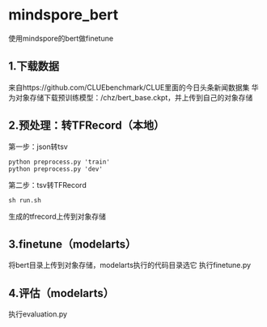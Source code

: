 # mindspore_bert
使用mindspore的bert做finetune

## 1.下载数据
来自https://github.com/CLUEbenchmark/CLUE里面的今日头条新闻数据集
华为对象存储下载预训练模型：/chz/bert_base.ckpt，并上传到自己的对象存储

## 2.预处理：转TFRecord（本地）
第一步：json转tsv
```
python preprocess.py 'train'
python preprocess.py 'dev'

```   
第二步：tsv转TFRecord
```
sh run.sh
```
生成的tfrecord上传到对象存储
    
## 3.finetune（modelarts）
将bert目录上传到对象存储，modelarts执行的代码目录选它
执行finetune.py

## 4.评估（modelarts）
执行evaluation.py
